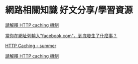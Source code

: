 # 網路相關知識 好文分享/學習資源

[請解釋 HTTP caching 機制](https://www.explainthis.io/zh-hant/interview-guides/browser/http-caching)

[當你在網址列輸入"facebook.com"，到底發生了什麼事？](https://linchen5913.github.io/linchenblog/2023/03/26/what-is-dns/)

[HTTP Caching - summer](https://www.cythilya.tw/2018/07/27/http-caching/)

[請解釋 HTTP caching 機制](https://www.explainthis.io/zh-hant/interview-guides/browser/http-caching)